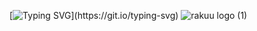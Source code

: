 [![Typing SVG](https://readme-typing-svg.herokuapp.com/?size=30&lines=Hello,+World!)](https://git.io/typing-svg)
![rakuu logo (1)](https://github.com/user-attachments/assets/9f1bea8d-8bc7-423f-be95-b88d89321d14)
